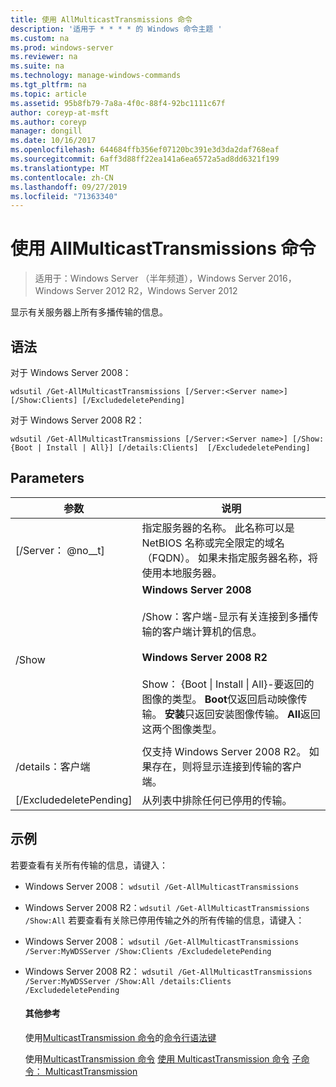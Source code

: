 ```yaml
---
title: 使用 AllMulticastTransmissions 命令
description: '适用于 * * * * 的 Windows 命令主题 '
ms.custom: na
ms.prod: windows-server
ms.reviewer: na
ms.suite: na
ms.technology: manage-windows-commands
ms.tgt_pltfrm: na
ms.topic: article
ms.assetid: 95b8fb79-7a8a-4f0c-88f4-92bc1111c67f
author: coreyp-at-msft
ms.author: coreyp
manager: dongill
ms.date: 10/16/2017
ms.openlocfilehash: 644684ffb356ef07120bc391e3d3da2daf768eaf
ms.sourcegitcommit: 6aff3d88ff22ea141a6ea6572a5ad8dd6321f199
ms.translationtype: MT
ms.contentlocale: zh-CN
ms.lasthandoff: 09/27/2019
ms.locfileid: "71363340"
---
```

# <a name="using-the-get-allmulticasttransmissions-command"></a>使用 AllMulticastTransmissions 命令

>适用于：Windows Server （半年频道），Windows Server 2016，Windows Server 2012 R2，Windows Server 2012

显示有关服务器上所有多播传输的信息。
## <a name="syntax"></a>语法
对于 Windows Server 2008：
```
wdsutil /Get-AllMulticastTransmissions [/Server:<Server name>] [/Show:Clients] [/ExcludedeletePending]
```
对于 Windows Server 2008 R2：
```
wdsutil /Get-AllMulticastTransmissions [/Server:<Server name>] [/Show:{Boot | Install | All}] [/details:Clients]  [/ExcludedeletePending]
```
## <a name="parameters"></a>Parameters

|        参数        |                                                                                                                                                                                                                                                                   说明                                                                                                                                                                                                                                                                    |
|-------------------------|--------------------------------------------------------------------------------------------------------------------------------------------------------------------------------------------------------------------------------------------------------------------------------------------------------------------------------------------------------------------------------------------------------------------------------------------------------------------------------------------------------------------------------------------------|
| [/Server： @no__t] |                                                                                                                                                                                 指定服务器的名称。 此名称可以是 NetBIOS 名称或完全限定的域名（FQDN）。 如果未指定服务器名称，将使用本地服务器。                                                                                                                                                                                  |
|         /Show         | **Windows Server 2008**<br /><br />/Show：客户端-显示有关连接到多播传输的客户端计算机的信息。<br /><br />**Windows Server 2008 R2**<br /><br />Show： {Boot &#124; Install &#124; All}-要返回的图像的类型。                                **Boot**仅返回启动映像传输。                                  **安装**只返回安装图像传输。 **All**返回这两个图像类型。 |
|                         |                                                                                                                                                                                                                                                                                                                                                                                                                                                                                                                                                  |
|    /details：客户端     |                                                                                                                                                                                              仅支持 Windows Server 2008 R2。 如果存在，则将显示连接到传输的客户端。                                                                                                                                                                                               |
| [/ExcludedeletePending] |                                                                                                                                                                                                                                              从列表中排除任何已停用的传输。                                                                                                                                                                                                                                               |

## <a name="BKMK_examples"></a>示例
若要查看有关所有传输的信息，请键入：
- Windows Server 2008： `wdsutil /Get-AllMulticastTransmissions`
- Windows Server 2008 R2：`wdsutil /Get-AllMulticastTransmissions /Show:All` 若要查看有关除已停用传输之外的所有传输的信息，请键入：
- Windows Server 2008： `wdsutil /Get-AllMulticastTransmissions /Server:MyWDSServer /Show:Clients /ExcludedeletePending`
- Windows Server 2008 R2： `wdsutil /Get-AllMulticastTransmissions /Server:MyWDSServer /Show:All /details:Clients /ExcludedeletePending`
  #### <a name="additional-references"></a>其他参考
  使用[MulticastTransmission 命令](using-the-get-multicasttransmission-command.md)的[命令行语法键](command-line-syntax-key.md)
   
   使用[MulticastTransmission 命令](using-the-new-multicasttransmission-command.md)
  [使用 MulticastTransmission 命令](using-the-remove-multicasttransmission-command.md)
  [子命令： MulticastTransmission](subcommand-start-multicasttransmission.md)
